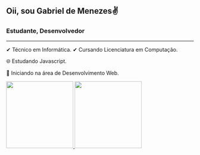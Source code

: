 
## Oii, sou Gabriel de Menezes✌

### Estudante, Desenvolvedor

---
✔ Técnico em Informática. 
✔ Cursando Licenciatura em Computação.

🌐  Estudando Javascript.

🔰 Iniciando na área de Desenvolvimento Web.


<div>
  <a href="https://github.com/gabrielmenezes30">
  <img height="180em" src="https://github-readme-stats.vercel.app/api?username=gabrielmenezes30&show_icons=true&theme=buefy &include_all_commits=true&count_private=true"/>
  <img height="180em" src="https://github-readme-stats.vercel.app/api/top-langs/?username=gabrielmenezes30&layout=compact&langs_count=16&theme=buefy "/>
</div>

 
  

